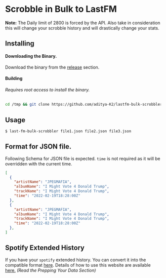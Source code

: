 # Scrobble in Bulk to LastFM

**Note:** The Daily limit of 2800 is forced by the API.
Also take in consideration this will change your scrobble history and will drastically change your stats.

## Installing

#### Downloading the Binary.

Download the binary from the [release](https://github.com/aditya-K2/lastfm-bulk-scrobbler-cli/releases) section.

#### Building

###### Requires root access to install the binary.

```sh
cd /tmp && git clone https://github.com/aditya-K2/lastfm-bulk-scrobbler-cli && cd lastfm-bulk-scrobbler-cli && GOFLAGS="-buildmode=pie -trimpath -mod=readonly -modcacherw" go build -v && sudo install -D last-fm-bulk-scrobbler -t "/usr/bin/"
```

## Usage

```sh
$ last-fm-bulk-scrobbler file1.json file2.json file3.json
```

## Format for JSON file.

Following Schema for JSON file is expected. `time` is not required as it will be overridden with the current time.


```json
[
  {
    "artistName": "JPEGMAFIA",
    "albumName": "I Might Vote 4 Donald Trump",
    "trackName": "I Might Vote 4 Donald Trump",
    "time": "2022-02-19T18:28:00Z"
  },
  {
    "artistName": "JPEGMAFIA",
    "albumName": "I Might Vote 4 Donald Trump",
    "trackName": "I Might Vote 4 Donald Trump",
    "time": "2022-02-19T18:28:00Z"
  },
]
```
## Spotify Extended History

If you have your `spotify` extended history. You can convert it into the compatible format [here](https://lilnasy.github.io/scribblyscrobbly/). Details of how to use this website are available [here.](https://docs.google.com/document/d/1IhFMol3wZs24uKnh2rbxHpLaxhETcfB8KqzYIkEW_iM/edit#heading=h.vci5eys83lyn) *(Read the Prepping Your Data Section)*
